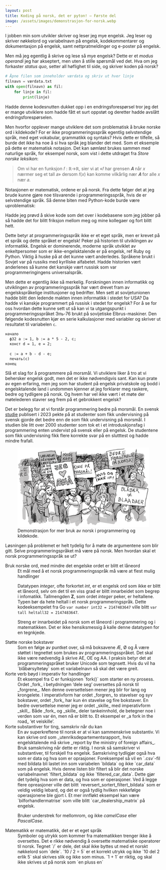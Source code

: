 ```yaml
---
layout: post
title: Koding på norsk, det er pyton! — Første del
image: /assets/images/demonstrasjon-for-norsk.webp
---
```


I jobben min som utvikler skriver og leser jeg mye engelsk. Jeg leser og skriver nøkkelord og variabelnavn på engelsk, kodekommentarer og dokumentasjon på engelsk, samt nettpratmeldinger og e-poster på engelsk.

Men må jeg egentlig å skrive og lese så mye engelsk? Dette er et _modus operandi_ jeg har akseptert, men uten å stille spørsmål ved det. Hva om jeg forkaster _status quo_, setter all høflighet til side, og skriver koden på norsk?

```python
# Åpne filen som inneholder værdata og skriv ut hver linje
filnavn = værdata.txt
with open(filnavn) as fil:
    for linje in fil:
        print(linje)
```

Hadde denne kodesnutten dukket opp i en endringsforespørsel tror jeg det er mange utviklere som hadde fått et surt oppstøt og deretter hadde avslått endringsforespørselen.

Men hvorfor opplever mange utviklere det som problematisk å bruke norske ord i kildekode? For er ikke programmeringsspråk egentlig selvstendige språk, med eget vokabular, grammatikk og syntaks? Hvis dette er tilfelle, så burde det ikke ha noe å si hva språk jeg blander det med. Som et eksemple på dette er matematisk notasjon. Det kan sømløst brukes sammen med naturlige språk, for eksempel norsk, som vist i dette utdraget fra _Store norske leksikon_:

> Om vi har en funksjon 𝑓 : ℝ→ℝ, sier vi at «𝑓 har grensen 𝑨 når 𝑥 nærmer seg et tall 𝑎» dersom 𝑓(𝑥) kan komme vilkårlig nær 𝑨 for alle 𝑥 nær 𝑎.

Notasjonen er matematisk, ordene er på norsk. Fra dette følger det at jeg brude kunne gjøre noe tilsvarende i programmeringsspråk, hvis de er selvstendige språk. Så denne biten med Python-kode burde være uproblematisk:

Hadde jeg prøvd å skive kode som det over i kodebasene som jeg jobber på så hadde det for blitt friksjon mellom meg og mine kollegaer og fort blitt hett.

Dette betyr at programmeringsspråk ikke er et eget språk, men er krevet på et språk og dette språket er engelsk! Peker på historien til utviklingen av informatikk. Engelsk er dominerende, moderne språk utviklet av enkeltpersomer som er ikke-engelsktalende er på engelsk, ref Ruby og Python. Viktig å huske på at det kunne vært anderledes. Språkene brukt i Sovjet var på russiks med kyrlliske alfabetet. Hadde historien vært anderlenes så kunne det kanskje vært russisk som var programmeringingens universalspråk.

Men dette er egentlig ikke så merkelig. Forskningen innen informatikk og utviklingen av programmeringsspråk har vært drevet fram av engelskspråkelige institusjoner og bedrifter. Men sett at sovijetunionen hadde blitt den ledende makten innen informatikk i stedet for USA? Da hadde vi kanskje programmert på russisk i stedet for engelsk? For å se for oss hvordan dette kunne sett ut så kan vi ta utgangspunkt i programmeringsspråket Эль-76 brukt på sovijetiske Elbrus-maskiner. Den følgende kodesnutten kjør en serie kalkulasjoner med variabler og skriver ut resultatet til variabelen `c`.

```
начало
  ф32 a := 1, b := a * 5 - 2, c;
  конст d = 1, e = 2;

  c := a + b - d - e;
  печать(c)
конец
```

Slå et slag for å programmere på morsmål. Vi utviklere liker å tro at vi behersker engelsk godt, men det er ikke nødvendigvis sant. Kan kun prate av egen erfaring, men jeg som har student på engelsk privatskole og bodd i engelsktalende land i undommen kjenner at jeg forklarer meg raskere, bedre og tydligere på norsk. Og hvem har vel ikke vært i et møte der møtelederen stavrer seg frem på et gebrokkent engelsk?

Det er belegg for at vi forstår programmering bedre på morsmål. En svensk [studie](https://www.degruyter.com/document/doi/10.1515/applirev-2022-0093/html) publisert i 2023 pekte på at studenter som fikk undervisning på svensk gjorde det bedre enn de som fikk undervisning på morsmål. I studien ble litt over 2000 studenter som tok et i et introduskjonsfag i programmering enten undervist på svensk eller på engelsk. De studentene som fikk undervisning fikk flere korrekte svar på en slutttest og hadde mindre frafall.

<figure>
  <img src="/assets/images/demonstrasjon-for-norsk.webp" alt="Tegnet illustrasjon som viser en demonstrasjon hvor deltagerne holder opp plakater" />
  <figcaption>Demonstrasjon for mer bruk av norsk i programmering og kildekode.</figcaption>
</figure>

Løsningen på problemet er helt tydelig for å møte de argumentene som blir gitt. Selve programmeringspråket må være på norsk. Men hvordan skal et norsk programmeringsspråk se ut?

<dl>
<dt>Bruk norske ord, med mindre det engelske ordet er blitt et låneord</dt>
<dd markdown="1">
Et mål med å et norsk programmeringsspråk må være at flest mulig handlinger

Datatypen _integer_, ofte forkortet _int_, er et engelsk ord som ikke er blitt et låneord, selv om det til en viss grad er blitt innarbeidet som begrep i infomatikk. Tallmengden __Z__, som ordet _integer_ peker, er heltallene. Typen bør da hete heltall i et norsk programmeringspråk. Dette kodeeksempelet fra Go `var number int32 = 2147483647` ville blitt `var tall heltall32 = 2147483647`.

Streng er innarbeidet på norsk som et låneord i programmering og i matematikken. Det er ikke hensiksmessig å kalle denne datatypen for en tegnkjede.
</dd>

<dt>Støtte norske bokstaver</dt>
<dd markdown="1">
Som en følge av puntket over, så må boksavene Æ, Ø og Å være støttet i tegnettet som brukes av programmeringsspråket. Det skal ikke være nødvendig å skrive AE, OE og AA. I praksis betyr det at programmeringspråket bruker Unicode som tegnsett. Hvis du vil ha `blåbørsyltetøy` som et variabelnavn så skal det være greit.
</dd>

<dt>Korte verb bøyd i imperativ for handlinger</dt>
<dd markdown="1">
Et eksempel fra C er funksjonen `fork()` som starter en ny prosess. Ordet _fork_ i betydningen ‘dele seg’ oversettes på norsk til _forgrene_. Men denne oversettelsen mener jeg blir for lang og krongelete. I imperativform har ordet _forgren_ to stavelser og syv bokstaver, ordet _fork_ har kun én stavelse og fire bokstaver. En bedre oversettelse mener jeg er ordet _skille_ med imperativform _skill_. Både _fork_ og _skille_ deler tankeinnhold, de betegner noe i verden som var én, men nå er blitt to. Et eksempel er _a fork in the road_ ‘et veiskille’.
</dd>

<dt>Korte substantiver for ting, samskriv når du kan</dt>
<dd markdown="1">
En av superkreftene til norsk er at vi kan sammenskrive substantiv. Vi kan skrive ord som _utenriksdepartementsrapport_ hvis engelsktalende må skrive _report by the ministry of foreign affairs_.
Bruk samskriving når dette er riktig. I norsk så samskriver vi substantiver, til forskjell fra engelsk. Samskriving tydligjør også hva som er data og hva som er oprasjoner. Foreksempel så vil en `.csv`-fil med bildata bli lastet inn som variabelen `bildata` og ikke `car_data` som på engelsk. Hvis denne listen blir filtert så blir det norske variabelnavnet `filtert_bildata` og ikke `filtered_car_data`. Dette gjør det tydelig hva som er data, og hva som er operasjoner. Ved å legge flere opreasjoner ville det blitt `reversert_sortert_filtert_bildata` som er veldig veldig lebard, og det er også tydlig hvilken rekkefølge operasjonene ble gjort i. Et mer innfløkt eksempel kan være `bilforhandlermatrise` som ville blitt `car_dealership_matrix` på engelsk.

Bruker understrek for mellomrom, og ikke _camelCase_ eller _PascalCase_.
</dd>

<dt>Matematikk er matematikk, det er et eget språk</dt>
<dd markdown=1>
Symboler og utrykk som kommer fra matematikken trenger ikke å oversettes. Det e rikke nødvendig å oversette matematiske operatorer til norsk. Tegnet `/` er dele, det skal ikke byttes ut med et norskt nøkkelord som `dele`. `10 / 2 = 5` er et korrekt utrykk og ikke `10 del 2 erlik 5` skal skrives slik og ikke som minus. `1 + 1` er riktig, og skal ikke skrives ut på norsk som `en pluss en`
</dd>
</dl>
